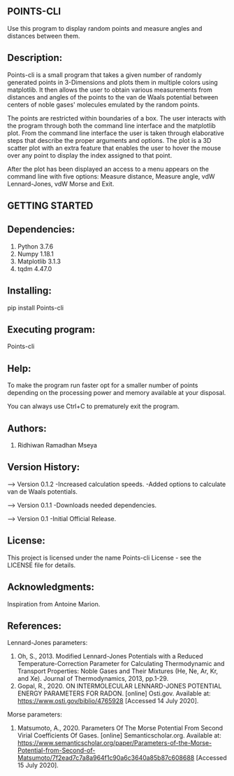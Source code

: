 
POINTS-CLI
----------
Use this program to display random points and measure angles and distances
between them.

Description:
-----------

Points-cli is a small program that takes a given number of randomly generated 
points in 3-Dimensions and plots them in multiple colors using matplotlib. It
then allows the user to obtain various measurements from distances and angles
of the points to the van de Waals potential between centers of noble gases'
molecules emulated by the random points. 

The points are restricted within boundaries of a box. The user interacts with
the program through both the command line interface and the matplotlib plot.
From the command line interface the user is taken through elaborative steps
that describe the proper arguments and options. The plot is a 3D scatter plot
with an extra feature that enables the user to hover the mouse over any point
to display the index assigned to that point.

After the plot has been displayed an access to a menu appears on the command
line with five options: Measure distance, Measure angle, vdW Lennard-Jones,
vdW Morse and Exit.


GETTING STARTED
---------------

Dependencies:
------------
1. Python 3.7.6
2. Numpy 1.18.1
3. Matplotlib 3.1.3
4. tqdm 4.47.0


Installing:
----------
pip install Points-cli


Executing program:
-----------------
Points-cli


Help:
----
To make the program run faster opt for a smaller number of points depending 
on the processing power and memory available at your disposal.

You can always use Ctrl+C to prematurely exit the program. 


Authors:
-------
1. Ridhiwan Ramadhan Mseya


Version History:
---------------
--> Version 0.1.2
	-Increased calculation speeds.
	-Added options to calculate van de Waals potentials.

--> Version 0.1.1
	-Downloads needed dependencies.

--> Version 0.1
	-Initial Official Release.


License:
-------
This project is licensed under the name Points-cli
License - see the LICENSE file for details.


Acknowledgments:
---------------
Inspiration from Antoine Marion.


References:
----------
Lennard-Jones parameters:
1. Oh, S., 2013. Modified Lennard-Jones Potentials with a Reduced Temperature-Correction Parameter for Calculating Thermodynamic and Transport Properties: Noble Gases and Their Mixtures (He, Ne, Ar, Kr, and Xe). Journal of Thermodynamics, 2013, pp.1-29.
2. Gopal, R., 2020. ON INTERMOLECULAR LENNARD-JONES POTENTIAL ENERGY PARAMETERS FOR RADON. [online] Osti.gov. Available at: <https://www.osti.gov/biblio/4765928> [Accessed 14 July 2020].

Morse parameters:
1. Matsumoto, A., 2020. Parameters Of The Morse Potential From Second Virial Coefficients Of Gases. [online] Semanticscholar.org. Available at: <https://www.semanticscholar.org/paper/Parameters-of-the-Morse-Potential-from-Second-of-Matsumoto/7f2ead7c7a8a964f1c90a6c3640a85b87c608688> [Accessed 15 July 2020]. 
